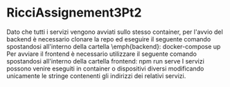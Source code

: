 # RicciAssignement3Pt2
Dato che tutti i servizi vengono avviati sullo stesso container, per l'avvio del backend è necessario clonare la repo ed eseguire il seguente comando spostandosi all'interno della cartella \emph{backend}:
docker-compose up
Per avviare il frontend è necessario utilizzare il seguente comando spostandosi all'interno della cartella frontend:
npm run serve
I servizi possono venire eseguiti in container o dispositivi diversi modificando unicamente le stringe contenenti gli indirizzi dei relativi servizi.

